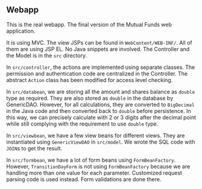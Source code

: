 Webapp
------

This is the real webapp. The final version of the Mutual Funds web application.

It is using MVC. The view JSPs can be found in `WebContent/WEB-INF/`. All of
them are using JSP EL. No Java snippets are involved. The Controller and the
Model is in the `src` directory.

In `src/controller`, the actions are implemented using separate classes. The
permission and authentication code are centralized in the Controller. The
abstract `Action` class has been modified for access level checking.

In `src/databean`, we are storing all the amount and shares balance as `double`
type as required. They are also stored as `double` in the database by
GenericDAO. However, for all calculations, they are converted to `BigDecimal`
in the Java code and then converted back to `double` before persistence. In this
way, we can precisely calculate with 2 or 3 digits after the decimal point
while still complying with the requirement to use `double` type.

In `src/viewbean`, we have a few view beans for different views. They are
instantiated using `GenericViewDAO` in `src/model`. We wrote the SQL code with
`JOIN`s to get the result.

In `src/formbean`, we have a lot of form beans using `FormBeanFactory`. However,
`TransitionDayForm` is not using `FormBeanFactory` because we are handling more
than one value for each parameter. Customized request parsing code is used
instead. Form validations are done there.
